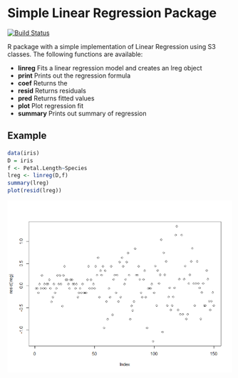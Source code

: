 # Simple Linear Regression Package
[![Build Status](https://travis-ci.org/hecro459/LinReg.svg?branch=master)](https://travis-ci.org/hecro459/LinReg)

R package with a simple implementation of Linear Regression using S3 classes.
The following functions are available:
* **linreg** Fits a linear regression model and creates an lreg object
* **print** Prints out the regression formula
* **coef** Returns the 
* **resid** Returns residuals
* **pred** Returns fitted values
* **plot** Plot regression fit
* **summary** Prints out summary of regression

## Example
```r
data(iris)
D = iris
f <- Petal.Length~Species
lreg <- linreg(D,f) 
summary(lreg)
plot(resid(lreg))
```
![resplot](/resplot.png)